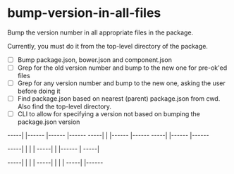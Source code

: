 # bump-version-in-all-files
Bump the version number in all appropriate files in the package.

Currently, you must do it from the top-level directory of the package.

* [ ] Bump package.json, bower.json and component.json
* [ ] Grep for the old version number and bump to the new one for pre-ok'ed files
* [ ] Grep for any version number and bump to the new one, asking the user before doing it
* [ ] Find package.json based on nearest (parent) package.json from cwd. Also find the top-level directory.
* [ ] CLI to allow for specifying a version not based on bumping the package.json version

-----|
     |------
     |------
     |------
-----|
     |
     |------
     |------
-----|
     |------
     |------


-----|
     |
     |
     |
-----|
     |
     |------
     |
-----|


-----|
     |
     |
     |
-----|
     |
     |
     |
-----|
     |------
